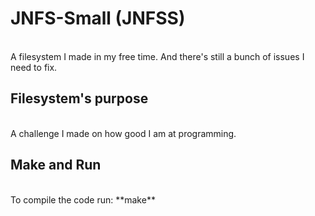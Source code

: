 # JNFS-Small (JNFSS)
<br>
A filesystem I made in my free time.
And there's still a bunch of issues I need to fix.

## Filesystem's purpose
<br>
A challenge I made on how good I am at programming.

## Make and Run
<br>
To compile the code run:
**make**